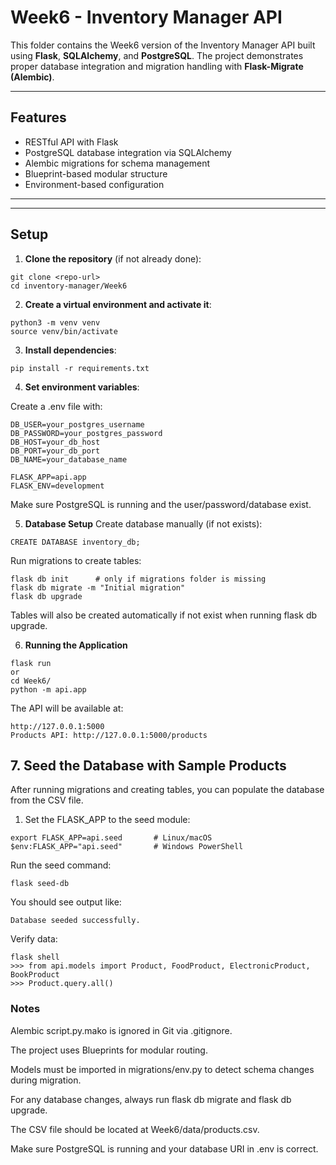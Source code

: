 # Week6 - Inventory Manager API

This folder contains the Week6 version of the Inventory Manager API built using **Flask**, **SQLAlchemy**, and **PostgreSQL**. The project demonstrates proper database integration and migration handling with **Flask-Migrate (Alembic)**.

---

## Features

- RESTful API with Flask
- PostgreSQL database integration via SQLAlchemy
- Alembic migrations for schema management
- Blueprint-based modular structure
- Environment-based configuration

---

---

## Setup

1. **Clone the repository** (if not already done):

```
git clone <repo-url>
cd inventory-manager/Week6
```

2. **Create a virtual environment and activate it**:

```
python3 -m venv venv
source venv/bin/activate
```

3. **Install dependencies**:

```
pip install -r requirements.txt
```

4. **Set environment variables**:

Create a .env file with:

```
DB_USER=your_postgres_username
DB_PASSWORD=your_postgres_password
DB_HOST=your_db_host
DB_PORT=your_db_port
DB_NAME=your_database_name

FLASK_APP=api.app
FLASK_ENV=development
```
Make sure PostgreSQL is running and the user/password/database exist.

5. **Database Setup**
Create database manually (if not exists):

```
CREATE DATABASE inventory_db;
```

Run migrations to create tables:

```
flask db init      # only if migrations folder is missing
flask db migrate -m "Initial migration"
flask db upgrade
```

Tables will also be created automatically if not exist when running flask db upgrade.

6. **Running the Application**
```
flask run
or
cd Week6/
python -m api.app
```

The API will be available at:

```
http://127.0.0.1:5000
Products API: http://127.0.0.1:5000/products
```

## 7. Seed the Database with Sample Products

After running migrations and creating tables, you can populate the database from the CSV file.

1. Set the FLASK_APP to the seed module:

```
export FLASK_APP=api.seed       # Linux/macOS
$env:FLASK_APP="api.seed"       # Windows PowerShell
```
Run the seed command:

```
flask seed-db
```
You should see output like:
```
Database seeded successfully.
```
Verify data:

```
flask shell
>>> from api.models import Product, FoodProduct, ElectronicProduct, BookProduct
>>> Product.query.all()
```

### Notes
Alembic script.py.mako is ignored in Git via .gitignore.

The project uses Blueprints for modular routing.

Models must be imported in migrations/env.py to detect schema changes during migration.

For any database changes, always run flask db migrate and flask db upgrade.

The CSV file should be located at Week6/data/products.csv.

Make sure PostgreSQL is running and your database URI in .env is correct.
